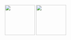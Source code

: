 <div id="header" align="center">
  <img src="https://media.giphy.com/media/M9gbBd9nbDrOTu1Mqx/giphy.gif" width="100"/>
    <img src="https://media.giphy.com/media/raGZ0thWzeQKzZ8WDA/giphy.gif" width="100"/>


  
</div>
